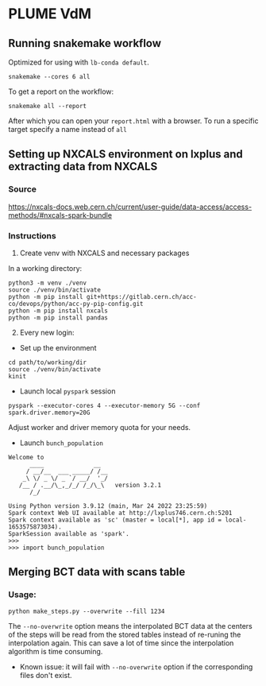 # PLUME VdM

## Running snakemake workflow

Optimized for using with `lb-conda default`. 

```
snakemake --cores 6 all
```

To get a report on the workflow:

```
snakemake all --report
```
After which you can open your `report.html` with a browser.
To run a specific target specify a name instead of `all`


## Setting up NXCALS environment on lxplus and extracting data from NXCALS

### Source
https://nxcals-docs.web.cern.ch/current/user-guide/data-access/access-methods/#nxcals-spark-bundle

### Instructions

1) Create venv with NXCALS and necessary packages

In a working directory: 
```
python3 -m venv ./venv
source ./venv/bin/activate
python -m pip install git+https://gitlab.cern.ch/acc-co/devops/python/acc-py-pip-config.git
python -m pip install nxcals
python -m pip install pandas
```

2) Every new login:

- Set up the environment
```
cd path/to/working/dir
source ./venv/bin/activate
kinit
```

- Launch local `pyspark` session

```
pyspark --executor-cores 4 --executor-memory 5G --conf spark.driver.memory=20G
```
Adjust worker and driver memory quota for your needs.

- Launch `bunch_population`

```
Welcome to
      ____              __
     / __/__  ___ _____/ /__
    _\ \/ _ \/ _ `/ __/  '_/
   /__ / .__/\_,_/_/ /_/\_\   version 3.2.1
      /_/

Using Python version 3.9.12 (main, Mar 24 2022 23:25:59)
Spark context Web UI available at http://lxplus746.cern.ch:5201
Spark context available as 'sc' (master = local[*], app id = local-1653575873034).
SparkSession available as 'spark'.
>>> 
>>> import bunch_population
```

## Merging BCT data with scans table

### Usage:
```
python make_steps.py --overwrite --fill 1234
```
The `--no-overwrite` option means the interpolated BCT data at the centers of the steps will be read from the stored tables instead of re-runing the interpolation again. This can save a lot of time since the interpolation algorithm is time consuming.
- Known issue: it will fail with `--no-overwrite` option if the corresponding files don't exist.
